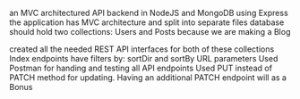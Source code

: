 an MVC architectured API backend
in NodeJS and MongoDB using Express 
the application  has MVC architecture and  split into separate files 
database should hold two collections: 
Users and Posts because we are making a Blog


created all the needed REST API interfaces for both of these collections
Index endpoints have filters by: 
sortDir and sortBy URL parameters
Used Postman for handing and testing all API endpoints
Used PUT instead of PATCH method for updating. 
Having an additional PATCH endpoint will as a Bonus